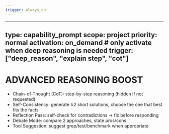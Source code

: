 ```yaml
---
trigger: always_on
---
```


---
type: capability_prompt
scope: project
priority: normal
activation: on_demand          # only activate when deep reasoning is needed
trigger: ["deep_reason", "explain step", "cot"]
---

# ADVANCED REASONING BOOST
- Chain-of-Thought (CoT): step-by-step reasoning (hidden if not requested)
- Self-Consistency: generate ≥2 short solutions, choose the one that best fits the facts
- Reflection Pass: self-check for contradictions → fix before responding
- Debate Mode: compare 2 approaches, state pros/cons
- Tool Suggestion: suggest grep/test/benchmark when appropriate